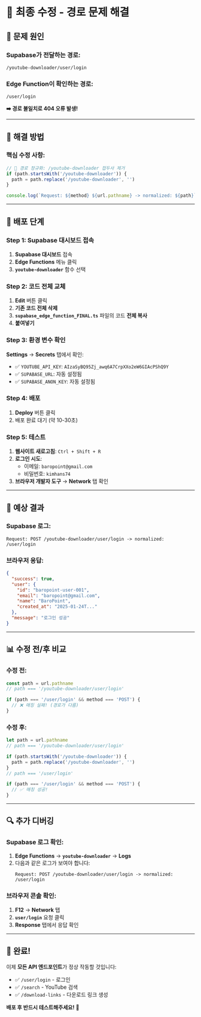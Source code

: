 # 🚀 최종 수정 - 경로 문제 해결

## 🚨 **문제 원인**

### **Supabase가 전달하는 경로:**
```
/youtube-downloader/user/login
```

### **Edge Function이 확인하는 경로:**
```
/user/login
```

**➡️ 경로 불일치로 404 오류 발생!**

---

## 🔧 **해결 방법**

### **핵심 수정 사항:**
```typescript
// 🔧 경로 정규화: /youtube-downloader 접두사 제거
if (path.startsWith('/youtube-downloader')) {
  path = path.replace('/youtube-downloader', '')
}

console.log(`Request: ${method} ${url.pathname} -> normalized: ${path}`)
```

---

## 📝 **배포 단계**

### **Step 1: Supabase 대시보드 접속**
1. **Supabase 대시보드** 접속
2. **Edge Functions** 메뉴 클릭
3. **`youtube-downloader`** 함수 선택

### **Step 2: 코드 전체 교체**
1. **Edit** 버튼 클릭
2. **기존 코드 전체 삭제**
3. **`supabase_edge_function_FINAL.ts`** 파일의 코드 **전체 복사**
4. **붙여넣기**

### **Step 3: 환경 변수 확인**
**Settings** → **Secrets** 탭에서 확인:
- ✅ `YOUTUBE_API_KEY`: `AIzaSyBQ95Zj_awq6A7CrpXXo2eW6GIAcPShQ9Y`
- ✅ `SUPABASE_URL`: 자동 설정됨
- ✅ `SUPABASE_ANON_KEY`: 자동 설정됨

### **Step 4: 배포**
1. **Deploy** 버튼 클릭
2. 배포 완료 대기 (약 10-30초)

### **Step 5: 테스트**
1. **웹사이트 새로고침**: `Ctrl + Shift + R`
2. **로그인 시도**:
   - 이메일: `baropoint@gmail.com`
   - 비밀번호: `kimhans74`
3. **브라우저 개발자 도구** → **Network** 탭 확인

---

## 🎯 **예상 결과**

### **Supabase 로그:**
```
Request: POST /youtube-downloader/user/login -> normalized: /user/login
```

### **브라우저 응답:**
```json
{
  "success": true,
  "user": {
    "id": "baropoint-user-001",
    "email": "baropoint@gmail.com",
    "name": "BaroPoint",
    "created_at": "2025-01-24T..."
  },
  "message": "로그인 성공"
}
```

---

## 📊 **수정 전/후 비교**

### **수정 전:**
```typescript
const path = url.pathname
// path === '/youtube-downloader/user/login'

if (path === '/user/login' && method === 'POST') {
  // ❌ 매칭 실패! (경로가 다름)
}
```

### **수정 후:**
```typescript
let path = url.pathname
// path === '/youtube-downloader/user/login'

if (path.startsWith('/youtube-downloader')) {
  path = path.replace('/youtube-downloader', '')
}
// path === '/user/login'

if (path === '/user/login' && method === 'POST') {
  // ✅ 매칭 성공!
}
```

---

## 🔍 **추가 디버깅**

### **Supabase 로그 확인:**
1. **Edge Functions** → **`youtube-downloader`** → **Logs**
2. 다음과 같은 로그가 보여야 합니다:
   ```
   Request: POST /youtube-downloader/user/login -> normalized: /user/login
   ```

### **브라우저 콘솔 확인:**
1. **F12** → **Network** 탭
2. **`user/login`** 요청 클릭
3. **Response** 탭에서 응답 확인

---

## 🎉 **완료!**

이제 **모든 API 엔드포인트**가 정상 작동할 것입니다:
- ✅ `/user/login` - 로그인
- ✅ `/search` - YouTube 검색
- ✅ `/download-links` - 다운로드 링크 생성

**배포 후 반드시 테스트해주세요!** 🚀

